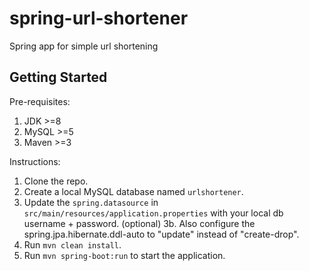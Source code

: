 # spring-url-shortener
Spring app for simple url shortening

## Getting Started

Pre-requisites:
1. JDK >=8
2. MySQL >=5
3. Maven >=3

Instructions:
1. Clone the repo.
2. Create a local MySQL database named `urlshortener`.
3. Update the `spring.datasource` in `src/main/resources/application.properties` with your local db username + password.
(optional) 3b. Also configure the spring.jpa.hibernate.ddl-auto to "update" instead of "create-drop".
4. Run `mvn clean install`.
5. Run `mvn spring-boot:run` to start the application.
